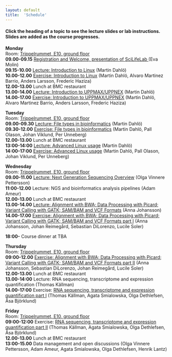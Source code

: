 ```yaml
---
layout: default
title:  'Schedule'
---
```


#### Click the heading of a topic to see the lecture slides or lab instructions. Slides are added as the course progresses.

**Monday**  
Room: [Trippelrummet, E10, ground floor](../common/images/bmc_map.jpg)   
**09.00-09.15** [Registration and Welcome, presentation of SciLifeLab ](slides/Kurs_160919.pptx) (Eva Molin)  
**09.15-10.00** [Lecture: Introduction to Linux](slides/dahlo-linux.pdf) (Martin Dahlö)  
**10.00-12.00** [Exercise: Introduction to Linux](labs/linux-intro) (Martin Dahlö, Alvaro Martinez Barrio, Anders Larsson, Frederic Haziza)  
**12.00-13.00** Lunch at BMC restaurant  
**13.00-14.00** [Lecture: Introduction to UPPMAX/UPPNEX](slides/dahlo-uppmax.pdf) (Martin Dahlö)  
**14.00-17.00** [Exercise: Introduction to UPPMAX/UPPNEX](labs/uppmax-intro) (Martin Dahlö, Alvaro Martinez Barrio, Anders Larsson, Frederic Haziza)  

**Tuesday**  
Room: [Trippelrummet, E10, ground floor](../common/images/bmc_map.jpg)   
**09.00-09.30** [Lecture: File types in bioinformatics](slides/dahlo-filetypes.pdf) (Martin Dahlö)  
**09.30-12.00** [Exercise: File types in bioinformatics](labs/filetypes) (Martin Dahlö, Pall Olason, Johan Viklund, Per Unneberg)  
**12.00-13.00** Lunch at BMC restaurant  
**13:00-14:00** [Lecture: Advanced Linux usage](slides/dahlo-advanced_linux_usage.pdf) (Martin Dahlö)  
**14:00-17:00** [Exercise: Advanced Linux usage](labs/loops-lab) (Martin Dahlö, Pall Olason, Johan Viklund, Per Unneberg)  

**Wednesday**  
Room: [Trippelrummet, E10, ground floor](../common/images/bmc_map.jpg)  
**09.00-11.00** [Lecture: Next Generation Sequencing Overview](slides/Sequencing_OVP2016_a.pptx) (Olga Vinnere Pettersson)  
**11:00-12.00** Lecture: NGS and bioinformatics analysis pipelines (Adam Ameur)   
**12.00-13.00** Lunch at BMC restaurant   
**13.00-14.00** [Lecture: Alignment with BWA; Data Processing with Picard; Variant Calling with GATK; SAM/BAM and VCF Formats](../1601/slides/NGS_AJ_201511.pdf) (Anna Johansson)  
**14.00-17.00** [Exercise: Alignment with BWA; Data Processing with Picard; Variant Calling with GATK; SAM/BAM and VCF Formats part I](labs/resequencing-analysis) (Anna Johansson, Johan Reimegård, Sebastian DiLorenzo, Lucile Soler) 

**18:00-** Course dinner at TBA  

**Thursday**  
Room: [Trippelrummet, E10, ground floor](../common/images/bmc_map.jpg)   
**09:00-12.00** [Exercise: Alignment with BWA; Data Processing with Picard; Variant Calling with GATK; SAM/BAM and VCF Formats part II](labs/resequencing-analysis) (Anna Johansson, Sebastian DiLorenzo, Johan Reimegård, Lucile Soler)  
**12.00-13.00** Lunch at BMC restaurant  
**13.00-14:00** Lecture: RNA sequencing, transcriptome and expression quantification (Thomas Källman)  
**14.00-17:00** Exercise: [RNA sequencing, transcriptome and expression quantification part I](labs/rnaseq_tutorial_in_progress) (Thomas Källman, Agata Smialowska, Olga Dethlefsen, Åsa Björklund)

**Friday**  
Room: [Trippelrummet, E10, ground floor](../common/images/bmc_map.jpg)   
**09:00-12:00** Exercise: [RNA sequencing, transcriptome and expression quantification part II](labs/rnaseq_tutorial_in_progress) (Thomas Källman, Agata Smialowska, Olga Dethlefsen, Åsa Björklund)  
**12.00-13.00** Lunch at BMC restaurant  
**13:00-15.00** Data management and open discussions (Olga Vinnere Pettersson, Adam Ameur, Agata Smialowska, Olga Dethlefsen, Henrik Lantz)     

